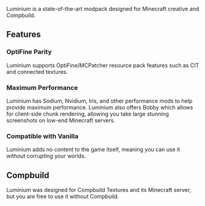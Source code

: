 Luminium is a state-of-the-art modpack designed for Minecraft creative and Compbuild. 

## Features 
### OptiFine Parity
Luminium supports OptiFine/MCPatcher resource pack features such as CIT and connected textures.

### Maximum Performance
Luminium has Sodium, Nvidium, Iris, and other performance mods to help provide maximum performance. Luminium also offers Bobby which allows for client-side chunk rendering, allowing you take large stunning screenshots on low-end Minecraft servers.

### Compatible with Vanilla
Luminium adds no content to the game itself, meaning you can use it without corrupting your worlds.

## Compbuild

Luminium was designed for Compbuild Textures and its Minecraft server, but you are free to use it without Compbuild.
